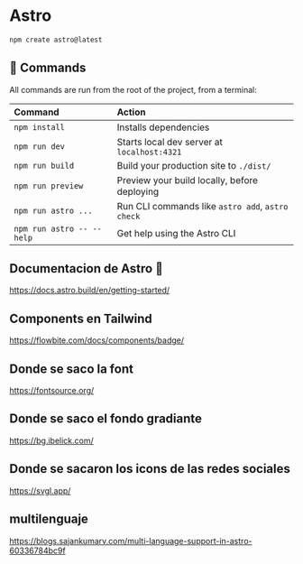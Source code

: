 # Astro

```sh
npm create astro@latest
```


## 🧞 Commands

All commands are run from the root of the project, from a terminal:

| Command                   | Action                                           |
| :------------------------ | :----------------------------------------------- |
| `npm install`             | Installs dependencies                            |
| `npm run dev`             | Starts local dev server at `localhost:4321`      |
| `npm run build`           | Build your production site to `./dist/`          |
| `npm run preview`         | Preview your build locally, before deploying     |
| `npm run astro ...`       | Run CLI commands like `astro add`, `astro check` |
| `npm run astro -- --help` | Get help using the Astro CLI                     |


## Documentacion de Astro 👀
https://docs.astro.build/en/getting-started/

## Components en Tailwind
https://flowbite.com/docs/components/badge/

## Donde se saco la font
https://fontsource.org/

## Donde se saco el fondo gradiante
https://bg.ibelick.com/

## Donde se sacaron los icons de las redes sociales
https://svgl.app/

## multilenguaje
https://blogs.sajankumarv.com/multi-language-support-in-astro-60336784bc9f